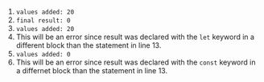1. `values added: 20`
2. `final result: 0`
3. `values added: 20`
4. This will be an error since result was declared with the `let` keyword in a different block than the statement in line 13.
5. `values added: 0`
6. This will be an error since result was declared with the `const` keyword in a differnet block than the statement in line 13.